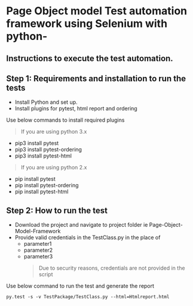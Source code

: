 # Page Object model Test automation framework using Selenium with python-

## Instructions to execute the test automation.

## Step 1: Requirements and installation to run the tests

 - Install Python and set up.
 - Install plugins for pytest, html report and ordering

Use below commands to install required plugins

> If you are using python 3.x
 - pip3 install pytest
 - pip3 install pytest-ordering
 - pip3 install pytest-html

> If you are using python 2.x
 - pip install pytest
 - pip install pytest-ordering
 - pip install pytest-html

## Step 2: How to run the test

 - Download the project and navigate to project folder ie Page-Object-Model-Framework
 - Provide valid credentials in the TestClass.py in the place of 
   - parameter1
   - parameter2
   - parameter3
        > Due to security reasons, credentials are not provided in the script

Use below command to run the test and generate the report

```
py.test -s -v TestPackage/TestClass.py --html=Htmlreport.html
```
